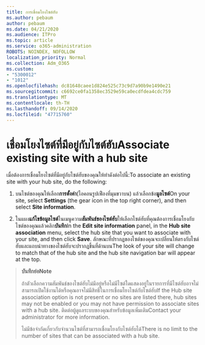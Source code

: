```yaml
---
title: การเชื่อมโยงไซต์ฮับ
ms.author: pebaum
author: pebaum
ms.date: 04/21/2020
ms.audience: ITPro
ms.topic: article
ms.service: o365-administration
ROBOTS: NOINDEX, NOFOLLOW
localization_priority: Normal
ms.collection: Adm_O365
ms.custom:
- "5300012"
- "1012"
ms.openlocfilehash: dc81648caee1d824e525c73c9d7a90b9e1490e21
ms.sourcegitcommit: c6692ce0fa1358ec3529e59ca0ecdfdea4cdc759
ms.translationtype: MT
ms.contentlocale: th-TH
ms.lasthandoff: 09/14/2020
ms.locfileid: "47715760"
---
```

# <a name="associate-existing-site-with-a-hub-site"></a><span data-ttu-id="0035d-102">เชื่อมโยงไซต์ที่มีอยู่กับไซต์ฮับ</span><span class="sxs-lookup"><span data-stu-id="0035d-102">Associate existing site with a hub site</span></span>

<span data-ttu-id="0035d-103">เมื่อต้องการเชื่อมโยงไซต์ที่มีอยู่กับไซต์ฮับของคุณให้ทำดังต่อไปนี้:</span><span class="sxs-lookup"><span data-stu-id="0035d-103">To associate an existing site with your hub site, do the following:</span></span>
  
1. <span data-ttu-id="0035d-104">บนไซต์ของคุณให้เลือก**การตั้งค่า**(ไอคอนรูปเฟืองที่มุมขวาบน) แล้วเลือกข้อ**มูลไซต์**</span><span class="sxs-lookup"><span data-stu-id="0035d-104">On your site, select **Settings** (the gear icon in the top right corner), and then select **Site information**.</span></span>

2. <span data-ttu-id="0035d-105">ในแผง**แก้ไขข้อมูลไซต์**ในเมนูความ**สัมพันธ์ของไซต์ฮับ**ให้เลือกไซต์ฮับที่คุณต้องการเชื่อมโยงกับไซต์ของคุณแล้วคลิก**บันทึก**</span><span class="sxs-lookup"><span data-stu-id="0035d-105">In the **Edit site information** panel, in the **Hub site association** menu, select the hub site that you want to associate with your site, and then click **Save**.</span></span> <span data-ttu-id="0035d-106">ลักษณะที่ปรากฏของไซต์ของคุณจะเปลี่ยนให้ตรงกับไซต์ฮับและแถบนำทางของไซต์ฮับจะปรากฏขึ้นที่ด้านบน</span><span class="sxs-lookup"><span data-stu-id="0035d-106">The look of your site will change to match that of the hub site and the hub site navigation bar will appear at the top.</span></span>

><span data-ttu-id="0035d-107">**บันทึกย่อ**</span><span class="sxs-lookup"><span data-stu-id="0035d-107">**Note**</span></span>
>
><span data-ttu-id="0035d-108">ถ้าตัวเลือกความสัมพันธ์ของไซต์ฮับไม่มีอยู่หรือไม่มีไซต์ใดแสดงอยู่ในรายการที่มีไซต์ฮับอาจไม่สามารถเปิดใช้งานได้หรือคุณอาจไม่มีสิทธิ์ในการเชื่อมโยงไซต์กับไซต์ฮับ</span><span class="sxs-lookup"><span data-stu-id="0035d-108">If the Hub site association option is not present or no sites are listed there, hub sites may not be enabled or you may not have permission to associate sites with a hub site.</span></span> <span data-ttu-id="0035d-109">ติดต่อผู้ดูแลระบบของคุณสำหรับข้อมูลเพิ่มเติม</span><span class="sxs-lookup"><span data-stu-id="0035d-109">Contact your administrator for more information.</span></span>
>
><span data-ttu-id="0035d-110">ไม่มีข้อจำกัดเกี่ยวกับจำนวนไซต์ที่สามารถเชื่อมโยงกับไซต์ฮับได้</span><span class="sxs-lookup"><span data-stu-id="0035d-110">There is no limit to the number of sites that can be associated with a hub site.</span></span>
  